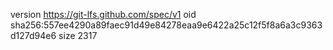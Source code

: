 version https://git-lfs.github.com/spec/v1
oid sha256:557ee4290a89faec91d49e84278eaa9e6422a25c12f5f8a6a3c9363d127d94e6
size 2317

